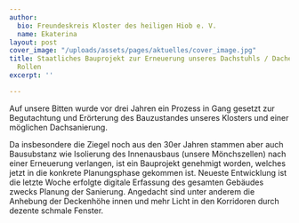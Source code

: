 ```yaml
---
author:
  bio: Freundeskreis Kloster des heiligen Hiob e. V.
  name: Ekaterina
layout: post
cover_image: "/uploads/assets/pages/aktuelles/cover_image.jpg"
title: Staatliches Bauprojekt zur Erneuerung unseres Dachstuhls / Daches kommt ins
  Rollen
excerpt: ''

---
```

Auf unsere Bitten wurde vor drei Jahren ein Prozess in Gang gesetzt zur Begutachtung und Erörterung des Bauzustandes unseres Klosters und einer möglichen Dachsanierung.

Da insbesondere die Ziegel noch aus den 30er Jahren stammen aber auch Bausubstanz wie Isolierung des Innenausbaus (unsere Mönchszellen) nach einer Erneuerung verlangen, ist ein Bauprojekt genehmigt worden, welches jetzt in die konkrete Planungsphase gekommen ist. Neueste Entwicklung ist die letzte Woche erfolgte digitale Erfassung des gesamten Gebäudes zwecks Planung der Sanierung. Angedacht sind unter anderem die Anhebung der Deckenhöhe innen und mehr Licht in den Korridoren durch dezente schmale Fenster.
